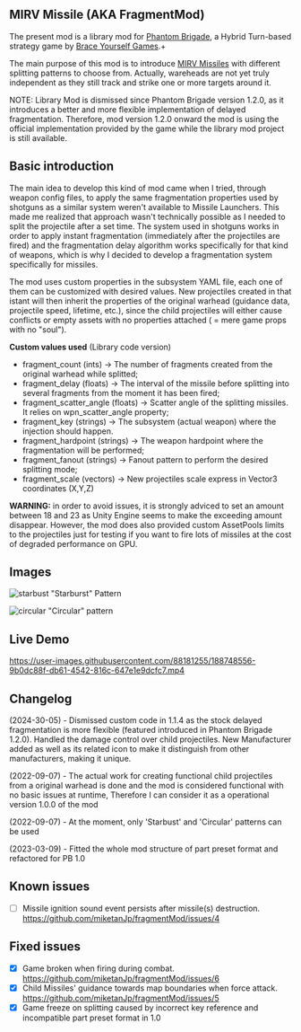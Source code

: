 ## MIRV Missile (AKA FragmentMod)
The present mod is a library mod for [Phantom Brigade](https://braceyourselfgames.com/phantom-brigade/), a Hybrid Turn-based strategy game by [Brace Yourself Games](https://braceyourselfgames.com).+

The main purpose of this mod is to introduce [MIRV Missiles](https://en.wikipedia.org/wiki/Multiple_independently_targetable_reentry_vehicle) with different splitting patterns to choose from. Actually, wareheads are not yet truly independent as they still track and strike one or more targets around it.

NOTE: Library Mod is dismissed since Phantom Brigade version 1.2.0, as it introduces a better and more flexible implementation of delayed fragmentation. Therefore, mod version 1.2.0 onward the mod is using the official implementation provided by the game while the library mod project is still available.

## Basic introduction
The main idea to develop this kind of mod came when I tried, through weapon config files, to apply the same fragmentation properties used by shotguns as a similar system weren't available to Missile Launchers. This made me realized that approach wasn't technically possible as I needed to split the projectile after a set time. The system used in shotguns works in order to apply instant fragmentation (immediately after the projectiles are fired) and the fragmentation delay algorithm works specifically for that kind of weapons, which is why I decided to develop a fragmentation system specifically for missiles.

The mod uses custom properties in the subsystem YAML file, each one of them can be customized with desired values.
New projectiles created in that istant will then inherit the properties of the original warhead (guidance data, projectile speed, lifetime, etc.), since the child projectiles will either cause conflicts or empty assets with no properties attached ( = mere game props with no "soul").

<b>Custom values used</b> (Library code version)
- fragment_count (ints) → The number of fragments created from the original warhead while splitted;
- fragment_delay (floats) → The interval of the missile before splitting into several fragments from the moment it has been fired;
- fragment_scatter_angle (floats) → Scatter angle of the splitting missiles. It relies on wpn_scatter_angle property;
- fragment_key (strings) → The subsystem (actual weapon) where the injection should happen.
- fragment_hardpoint (strings) → The weapon hardpoint where the fragmentation will be performed;
- fragment_fanout (strings) → Fanout pattern to perform the desired splitting mode;
- fragment_scale (vectors) → New projectiles scale express in Vector3 coordinates (X,Y,Z)

<b>WARNING:</b> in order to avoid issues, it is strongly adviced to set an amount between 18 and 23 as Unity Engine seems to make the exceeding amount disappear.
However, the mod does also provided custom AssetPools limits to the projectiles just for testing if you want to fire lots of missiles at the cost of degraded performance on GPU.

## Images
![starbust](https://user-images.githubusercontent.com/88181255/188744853-dbecbb07-64be-403b-95ce-61c9e719f7cf.png)
"Starburst" Pattern

![circular](https://user-images.githubusercontent.com/88181255/188744872-4971d4ce-05b7-419c-ae5d-b48cb301d5f8.png)
"Circular" pattern

## Live Demo
https://user-images.githubusercontent.com/88181255/188748556-9b0dc88f-db61-4542-816c-647e1e9dcfc7.mp4

## Changelog

(2024-30-05) - Dismissed custom code in 1.1.4 as the stock delayed fragmentation is more flexible (featured introduced in Phantom Brigade 1.2.0). Handled the damage control over child projectiles.
New Manufacturer added as well as its related icon to make it distinguish from other manufacturers, making it unique.

(2022-09-07) - The actual work for creating functional child projectiles from a original warhead is done and the mod is considered functional with no basic issues at runtime, Therefore I can consider it as a operational version 1.0.0 of the mod

(2022-09-07) - At the moment, only 'Starbust' and 'Circular' patterns can be used

(2023-03-09) - Fitted the whole mod structure of part preset format and refactored for PB 1.0

## Known issues
- [ ] Missile ignition sound event persists after missile(s) destruction. https://github.com/miketanJp/fragmentMod/issues/4

## Fixed issues
- [x] Game broken when firing during combat. https://github.com/miketanJp/fragmentMod/issues/6
- [x] Child Missiles' guidance towards map boundaries when force attack. https://github.com/miketanJp/fragmentMod/issues/5
- [x] Game freeze on splitting caused by incorrect key reference and incompatible part preset format in 1.0
